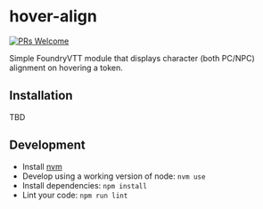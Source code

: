 # hover-align

[![PRs Welcome](https://img.shields.io/badge/PRs-welcome-brightgreen.svg?style=flat-square)](http://makeapullrequest.com)

Simple FoundryVTT module that displays character (both PC/NPC) alignment on hovering a token.

## Installation

TBD

## Development

- Install [nvm](https://github.com/nvm-sh/nvm#install--update-script)
- Develop using a working version of node: `nvm use`
- Install dependencies: `npm install`
- Lint your code: `npm run lint`
